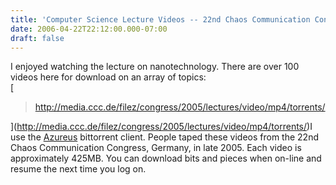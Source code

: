 ```yaml
---
title: 'Computer Science Lecture Videos -- 22nd Chaos Communication Congress, Germany'
date: 2006-04-22T22:12:00.000-07:00
draft: false
---
```


I enjoyed watching the lecture on nanotechnology. There are over 100 videos here for download on an array of topics:  
[

> http://media.ccc.de/filez/congress/2005/lectures/video/mp4/torrents/

](http://media.ccc.de/filez/congress/2005/lectures/video/mp4/torrents/)I use the [Azureus](http://azureus.sourceforge.net/) bittorrent client. People taped these videos from the 22nd Chaos Communication Congress, Germany, in late 2005. Each video is approximately 425MB. You can download bits and pieces when on-line and resume the next time you log on.